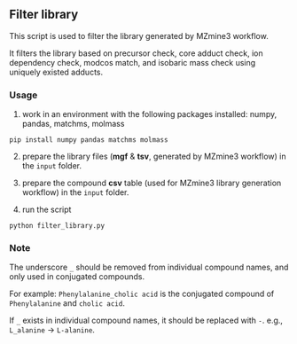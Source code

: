 
## Filter library

This script is used to filter the library generated by MZmine3 workflow.

It filters the library based on precursor check, core adduct check, ion dependency check, modcos match, and isobaric mass check using uniquely existed adducts.


### Usage

1. work in an environment with the following packages installed: numpy, pandas, matchms, molmass
```commandline
pip install numpy pandas matchms molmass
```

2. prepare the library files (**mgf** & **tsv**, generated by MZmine3 workflow) in the `input` folder.

3. prepare the compound **csv** table (used for MZmine3 library generation workflow) in the `input` folder.

4. run the script
```commandline
python filter_library.py
```

### Note
The underscore `_` should be removed from individual compound names, and only used in conjugated compounds.

For example: `Phenylalanine_cholic acid` is the conjugated compound of `Phenylalanine` and `cholic acid`.

If `_` exists in individual compound names, it should be replaced with `-`. e.g., `L_alanine` -> `L-alanine`.
